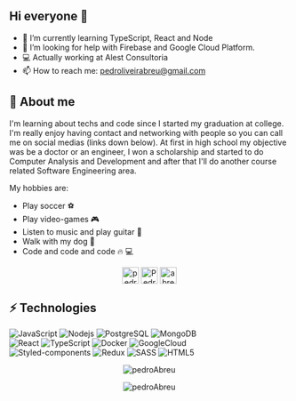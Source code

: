 ## Hi everyone 👊

- 🌱 I’m currently learning TypeScript, React and Node
- 🤔 I’m looking for help with Firebase and Google Cloud Platform.
- 💻 Actually working at Alest Consultoria
- 📫 How to reach me: pedroliveirabreu@gmail.com

## 🕺 About me
I'm learning about techs and code since I started my graduation at college. I'm really enjoy having contact and networking with people so you can call me on social medias (links down below).
At first in high school my objective was be a doctor or an engineer, I won a scholarship and started to do Computer Analysis and Development and after that I'll do another course related Software Engineering area.

My hobbies are:
 - Play soccer ⚽
 - Play video-games 🎮
 - Listen to music and play guitar 🎸
 - Walk with my dog 🐶
 - Code and code and code 🔥 💻

<p align="center">
<a href="https://twitter.com/abr3us" target="blank"><img align="center" src="https://cdn.jsdelivr.net/npm/simple-icons@3.0.1/icons/twitter.svg" alt="pedroabr3us" height="30" width="30"/></a>
<a href="https://www.linkedin.com/in/pedro-de-abreu-oliveira-99a6491a7/" target="blank"><img align="center" src="https://cdn.jsdelivr.net/npm/simple-icons@3.0.1/icons/linkedin.svg" alt="PedroAbreu" height="30" width="30" /></a>
<a href="https://instagram.com/_abreus_" target="blank"><img align="center" src="https://cdn.jsdelivr.net/npm/simple-icons@3.0.1/icons/instagram.svg" alt="abreus" height="30" width="30"/></a>
</p>

## ⚡ Technologies

![JavaScript](https://img.shields.io/badge/-JavaScript-F7DF1E?style=flat-square&logo=javascript&logoColor=black)
![Nodejs](https://img.shields.io/badge/-Nodejs-339933?style=flat-square&logo=Node-dot-js&logoColor=white)
![PostgreSQL](https://img.shields.io/badge/-PostgreSQL-336791?style=flat-square&logo=postgresql)
![MongoDB](https://img.shields.io/badge/-MongoDB-47A248?style=flat-square&logo=mongodb&logoColor=white)
<br/>
![React](https://img.shields.io/badge/React-20232A?style=flat-square&logo=react&logoColor=61DAFB)
![TypeScript](https://img.shields.io/badge/-TypeScript-007ACC?style=flat-square&logo=typescript&logoColor=white)
![Docker](https://img.shields.io/badge/-Docker-2496ED?style=flat-square&logo=docker&logoColor=white)
![GoogleCloud](https://img.shields.io/badge/Google_Cloud-4285F4?style=flat-square&logo=google-cloud&logoColor=white)
<br/>
![Styled-components](https://img.shields.io/badge/-Styled%20Components-pink?style=flat-square&logo=styled-components)
![Redux](https://img.shields.io/badge/-Redux-764ABC?style=flat-square&logo=redux)
![SASS](https://img.shields.io/badge/-SASS-ed9ac2?style=flat-square&logo=sass)
![HTML5](https://img.shields.io/badge/-HTML5-E34F26?style=flat-square&logo=html5&logoColor=white)

<p align="center"><img src="https://github-readme-stats.vercel.app/api/top-langs?username=Pedroabreu155&show_icons=true&locale=en&layout=compact&theme=gruvbox" alt="pedroAbreu"/></p>
<p align="center"><img src="https://github-readme-stats.vercel.app/api?username=Pedroabreu155&show_icons=true&theme=gruvbox" alt="pedroAbreu"/></p>


